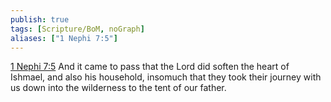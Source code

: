 ```yaml
---
publish: true
tags: [Scripture/BoM, noGraph]
aliases: ["1 Nephi 7:5"]
---
```

[1 Nephi 7:5](https://churchofjesuschrist.org/study/scriptures/bofm/1-ne/7?lang=eng&id=p5#p5) And it came to pass that the Lord did soften the heart of Ishmael, and also his household, insomuch that they took their journey with us down into the wilderness to the tent of our father.
